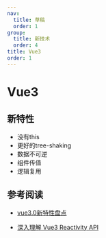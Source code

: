 ```yaml
---
nav:
  title: 草稿
  order: 1
group:
  title: 新技术
  order: 4
title: Vue3
order: 1
---
```


# Vue3

## 新特性

- 没有this
- 更好的tree-shaking
- 数据不可逆
- 组件传值
- 逻辑复用



## 参考阅读

- [vue3.0新特性盘点](https://mp.weixin.qq.com/s/HiEb2oiUgioTxi-5dXoBbQ)

- [深入理解 Vue3 Reactivity API](https://mp.weixin.qq.com/s/0Dqj7LI2PG3XYH2G-dNhGw)


